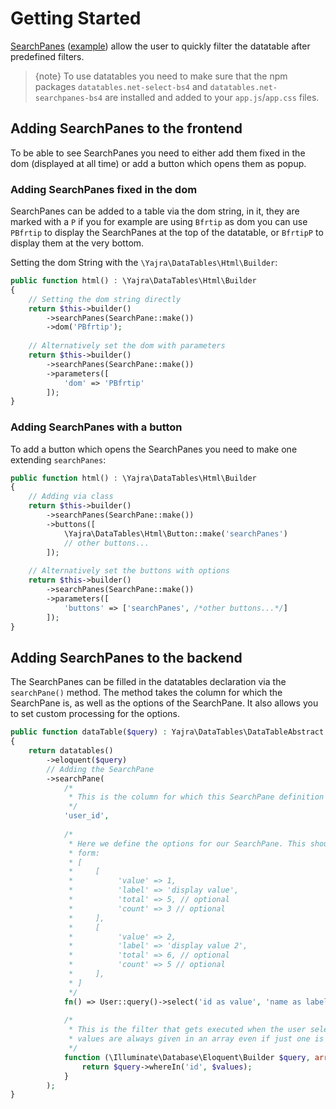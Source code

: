 # Getting Started

[SearchPanes](https://datatables.net/extensions/searchpanes/) ([example](https://datatables.net/extensions/searchpanes/examples/initialisation/simple.html))
allow the user to quickly filter the datatable after predefined filters.

> {note} To use datatables you need to make sure that the npm packages `datatables.net-select-bs4` and `datatables.net-searchpanes-bs4` are installed and added to your `app.js`/`app.css` files.

## Adding SearchPanes to the frontend

To be able to see SearchPanes you need to either add them fixed in the dom (displayed at all time) or add a button which
opens them as popup.

<a name="dom"></a>
### Adding SearchPanes fixed in the dom 

SearchPanes can be added to a table via the dom string, in it, they are marked with a `P` if you for example
are using `Bfrtip` as dom you can use `PBfrtip` to display the SearchPanes at the top of the datatable, or `BfrtipP`
to display them at the very bottom.

Setting the dom String with the `\Yajra\DataTables\Html\Builder`:

```php
public function html() : \Yajra\DataTables\Html\Builder
{
    // Setting the dom string directly
    return $this->builder()
        ->searchPanes(SearchPane::make())
        ->dom('PBfrtip');
    
    // Alternatively set the dom with parameters
    return $this->builder()
        ->searchPanes(SearchPane::make())
        ->parameters([
            'dom' => 'PBfrtip'
        ]);
}
```

<a name="button"></a>
### Adding SearchPanes with a button

To add a button which opens the SearchPanes you need to make one extending `searchPanes`:

```php
public function html() : \Yajra\DataTables\Html\Builder
{
    // Adding via class
    return $this->builder()
        ->searchPanes(SearchPane::make())
        ->buttons([
            \Yajra\DataTables\Html\Button::make('searchPanes')
            // other buttons...
        ]);
    
    // Alternatively set the buttons with options
    return $this->builder()
        ->searchPanes(SearchPane::make())
        ->parameters([
            'buttons' => ['searchPanes', /*other buttons...*/]
        ]);
}
```

<a name="backend"></a>
## Adding SearchPanes to the backend

The SearchPanes can be filled in the datatables declaration via the `searchPane()` method. The method takes the column
for which the SearchPane is, as well as the options of the SearchPane. It also allows you to set custom processing for
the options.


```php
public function dataTable($query) : Yajra\DataTables\DataTableAbstract
{
    return datatables()
        ->eloquent($query)
        // Adding the SearchPane
        ->searchPane(
            /*
             * This is the column for which this SearchPane definition is for 
             */
            'user_id',
            
            /*
             * Here we define the options for our SearchPane. This should be either a collection or an array with the
             * form:
             * [
             *     [
             *          'value' => 1,
             *          'label' => 'display value',
             *          'total' => 5, // optional
             *          'count' => 3 // optional
             *     ],
             *     [
             *          'value' => 2,
             *          'label' => 'display value 2',
             *          'total' => 6, // optional
             *          'count' => 5 // optional
             *     ],
             * ]
             */
            fn() => User::query()->select('id as value', 'name as label')->get(),
            
            /*
             * This is the filter that gets executed when the user selects one or more values on the SearchPane. The
             * values are always given in an array even if just one is selected
             */
            function (\Illuminate\Database\Eloquent\Builder $query, array $values) {
                return $query->whereIn('id', $values);
            }
        );
}
```
